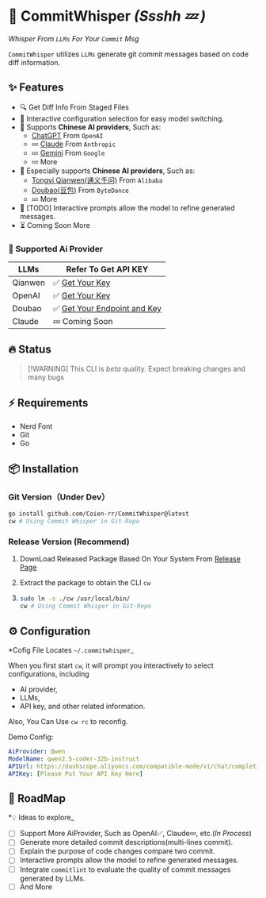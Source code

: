 # :robot: CommitWhisper _(Ssshh 💤 )_

_Whisper From `LLMs` For Your `Commit` Msg_

`CommitWhisper` utilizes `LLMs` generate git commit messages based on code diff information.

## ✨ Features

- 🔍 Get Diff Info From Staged Files
- 🌈 Interactive configuration selection for easy model switching.
- 🌅 Supports **Chinese AI providers**, Such as:
  - [ChatGPT](https://platform.openai.com/docs/models) From `OpenAI`
  - 💤 [Claude](https://claude.ai/chats) From `Anthropic`
  - 💤 [Gemini](https://ai.google.dev/gemini-api/docs) From `Google`
  - 💤 More
- 🚀 Especially supports **Chinese AI providers**, Such as:
  - [Tongyi Qianwen(通义千问)](https://www.aliyun.com/product/bailian) From `Alibaba`
  - [Doubao(豆包)](https://www.volcengine.com/product/doubao) From `ByteDance`
  - 💤 More
- 💬 [TODO] Interactive prompts allow the model to refine generated messages.
- ⏳ Coming Soon More

### :jigsaw: Supported Ai Provider

| LLMs              | Refer To Get API KEY |
| ----------------- | -------------------- |
| Qianwen           | ✅ [Get Your Key](https://www.aliyun.com/product/bailian)|
| OpenAI            | ✅ [Get Your Key](https://platform.openai.com)|
| Doubao            | ✅ [Get Your Endpoint and Key](https://console.volcengine.com)|
| Claude            | 💤 Coming Soon       |

## 🔥 Status
>
> [!WARNING]
> This CLI is _beta_ quality. Expect breaking changes and many bugs

## ⚡️ Requirements

- Nerd Font
- Git
- Go

## 📦 Installation

### Git Version（Under Dev）

```sh
go install github.com/Coien-rr/CommitWhisper@latest
cw # Using Commit Whisper in Git-Repo
```

### Release Version (Recommend)

1. DownLoad Released Package Based On Your System From [Release Page](https://github.com/Coien-rr/CommitWhisper/releases)
2. Extract the package to obtain the CLI `cw`

3. ```sh
   sudo ln -s ./cw /usr/local/bin/
   cw # Using Commit Whisper in Git-Repo
   ```

## ⚙️ Configuration

*Cofig File Locates `~/.commitwhisper`_

When you first start `cw`, it will prompt you interactively to select configurations, including

- AI provider,
- LLMs,
- API key,
and other related information.

Also, You Can Use `cw rc` to reconfig.

Demo Config:

```yaml
AiProvider: Qwen
ModelName: qwen2.5-coder-32b-instruct
APIUrl: https://dashscope.aliyuncs.com/compatible-mode/v1/chat/completions
APIKey: [Please Put Your API Key Here]
```

## :crystal_ball: RoadMap

*💡 Ideas to explore_

- [ ] Support More AiProvider, Such as OpenAI✅, Claude💤, etc.(_In Process_)
- [ ] Generate more detailed commit descriptions(multi-lines commit).
- [ ] Explain the purpose of code changes compare two commit.
- [ ] Interactive prompts allow the model to refine generated messages.
- [ ] Integrate `commitlint` to evaluate the quality of commit messages generated by LLMs.
- [ ] And More
